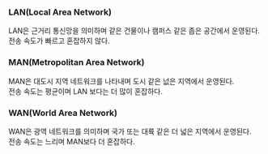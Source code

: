 ### LAN(Local Area Network)</br>
LAN은 근거리 통신망을 의미하며 같은 건물이나 캠퍼스 같은 좁은 공간에서 운영된다.
</br>전송 속도가 빠르고 혼잡하지 않다.


### MAN(Metropolitan Area Network)</br>
MAN은 대도시 지역 네트워크를 나타내며 도시 같은 넚은 지역에서 운영된다.
</br>전송 속도는 평균이며 LAN 보다는 더 많이 혼잡하다.


### WAN(World Area Network)</br>
WAN은 광역 네트워크를 의미하며 국가 또는 대륙 같은 더 넓은 지역에서 운영된다.
</br>전송 속도는 느리며 MAN보다 더 혼잡하다.
